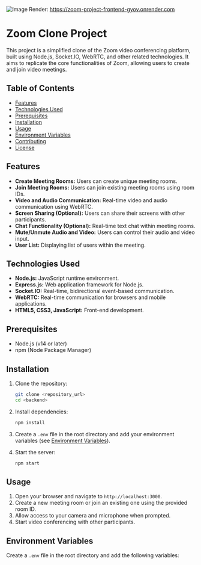 ![Image](https://github.com/user-attachments/assets/cb9ee480-3b7e-419e-80f9-6e2e8971c694)
Render: https://zoom-project-frontend-gyov.onrender.com

# Zoom Clone Project

This project is a simplified clone of the Zoom video conferencing platform, built using Node.js, Socket.IO, WebRTC, and other related technologies. It aims to replicate the core functionalities of Zoom,
allowing users to create and join video meetings.

## Table of Contents

-   [Features](#features)
-   [Technologies Used](#technologies-used)
-   [Prerequisites](#prerequisites)
-   [Installation](#installation)
-   [Usage](#usage)
-   [Environment Variables](#environment-variables)
-   [Contributing](#contributing)
-   [License](#license)

## Features

-   **Create Meeting Rooms:** Users can create unique meeting rooms.
-   **Join Meeting Rooms:** Users can join existing meeting rooms using room IDs.
-   **Video and Audio Communication:** Real-time video and audio communication using WebRTC.
-   **Screen Sharing (Optional):** Users can share their screens with other participants.
-   **Chat Functionality (Optional):** Real-time text chat within meeting rooms.
-   **Mute/Unmute Audio and Video:** Users can control their audio and video input.
-   **User List:** Displaying list of users within the meeting.

## Technologies Used

-   **Node.js:** JavaScript runtime environment.
-   **Express.js:** Web application framework for Node.js.
-   **Socket.IO:** Real-time, bidirectional event-based communication.
-   **WebRTC:** Real-time communication for browsers and mobile applications.
-   **HTML5, CSS3, JavaScript:** Front-end development.

## Prerequisites

-   Node.js (v14 or later)
-   npm (Node Package Manager)

## Installation

1.  Clone the repository:

    ```bash
    git clone <repository_url>
    cd <backend>
    ```

2.  Install dependencies:

    ```bash
    npm install
    ```

3.  Create a `.env` file in the root directory and add your environment variables (see [Environment Variables](#environment-variables)).

4.  Start the server:

    ```bash
    npm start
    ```

## Usage

1.  Open your browser and navigate to `http://localhost:3000`.
2.  Create a new meeting room or join an existing one using the provided room ID.
3.  Allow access to your camera and microphone when prompted.
4.  Start video conferencing with other participants.

## Environment Variables

Create a `.env` file in the root directory and add the following variables:
